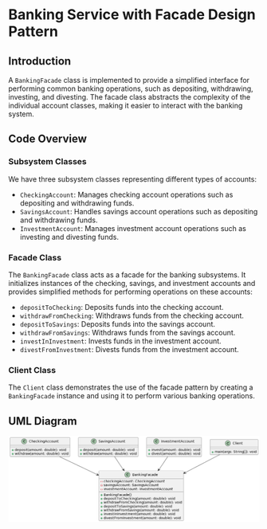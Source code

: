 # Banking Service with Facade Design Pattern

## Introduction

A `BankingFacade` class is implemented to provide a simplified interface for performing common banking operations, such as depositing, withdrawing, investing, and divesting. The facade class abstracts the complexity of the individual account classes, making it easier to interact with the banking system.

## Code Overview

### Subsystem Classes

We have three subsystem classes representing different types of accounts:

- `CheckingAccount`: Manages checking account operations such as depositing and withdrawing funds.
- `SavingsAccount`: Handles savings account operations such as depositing and withdrawing funds.
- `InvestmentAccount`: Manages investment account operations such as investing and divesting funds.

### Facade Class

The `BankingFacade` class acts as a facade for the banking subsystems. It initializes instances of the checking, savings, and investment accounts and provides simplified methods for performing operations on these accounts:

- `depositToChecking`: Deposits funds into the checking account.
- `withdrawFromChecking`: Withdraws funds from the checking account.
- `depositToSavings`: Deposits funds into the savings account.
- `withdrawFromSavings`: Withdraws funds from the savings account.
- `investInInvestment`: Invests funds in the investment account.
- `divestFromInvestment`: Divests funds from the investment account.

### Client Class

The `Client` class demonstrates the use of the facade pattern by creating a `BankingFacade` instance and using it to perform various banking operations.

## UML Diagram

![Link Name](Assignment3.png) 



